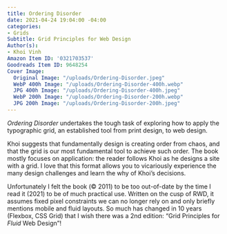 ```yaml
---
title: Ordering Disorder
date: 2021-04-24 19:04:00 -04:00
categories:
- Grids
Subtitle: Grid Principles for Web Design
Author(s):
- Khoi Vinh
Amazon Item ID: '0321703537'
Goodreads Item ID: 9648254
Cover Image:
  Original Image: "/uploads/Ordering-Disorder.jpeg"
  WebP 400h Image: "/uploads/Ordering-Disorder-400h.webp"
  JPG 400h Image: "/uploads/Ordering-Disorder-400h.jpeg"
  WebP 200h Image: "/uploads/Ordering-Disorder-200h.webp"
  JPG 200h Image: "/uploads/Ordering-Disorder-200h.jpeg"
---
```


*Ordering Disorder* undertakes the tough task of exploring how to apply the typographic grid, an established tool from print design, to web design.

Khoi suggests that fundamentally design is creating order from chaos, and that the grid is our most fundamental tool to achieve such order. The book mostly focuses on application: the reader follows Khoi as he designs a site with a grid. I love that this format allows you to vicariously experience the many design challenges and learn the why of Khoi’s decisions.

Unfortunately I felt the book (© 2011) to be too out-of-date by the time I read it (2021) to be of much practical use. Written on the cusp of RWD, it assumes fixed pixel constraints we can no longer rely on and only briefly mentions mobile and fluid layouts. So much has changed in 10 years (Flexbox, CSS Grid) that I wish there was a 2nd edition: “Grid Principles for *Fluid* Web Design”!